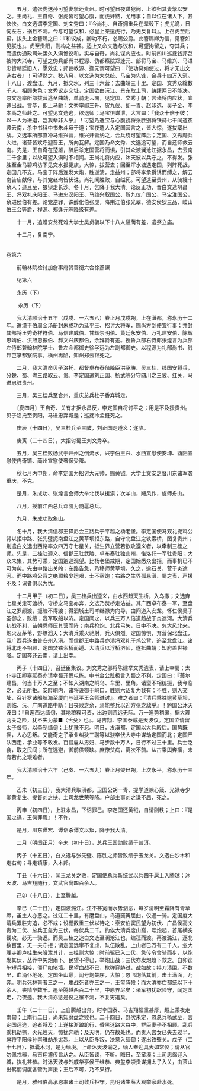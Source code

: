 <!-- { "loadSidebar": true } -->
　　五月，遣张虎送孙可望妻拏还贵州。时可望日夜谋犯阙，上欲归其妻孥以安之。王尚礼、王自奇、张虎皆可望心腹，而虎奸黠，尤用事；自以位在诸人下，甚怏怏。白文选谓李定国、刘文秀曰：『今尚礼、自奇拥重兵在辇毂下；虎尤诡，日伺左右，祸且不测。今与可望议和，必皇上亲遣虎行，乃无反复耳』。上召虎至后殿，拔头上金簪赐之曰：『和议成，卿功不朽，必赐公爵。此簪赐卿为信，见簪如见朕也』。虎至贵阳，则构之益甚。适上又命文选与议和，可望拘留之，夺其兵；而遣伪通政司朱运久入滇诡议和，实与自奇，尚礼谋内应也。时前四川巡抚钱邦芑被拘大兴寺，可望之伪兵部尚书程源、伪都察院郑逢元、部将马宝、马维兴、马进忠皆朝廷旧人，愿效忠；邦芑教源、逢元谓可望曰：『使功莫如使过，将才无出文选右者』！可望然之。秋八月，以文选为大总统、马宝为先锋，合兵十四万入滇。十八日，渡盘江。九月，抵交水，列三十六营；去曲靖三十里。定国、文秀众纔数千人，相顾失色；文秀议走交址，定国欲由沅江、景东取土司，踌躇两日不能决。忽文选率所部拔营逃至曲靖，单骑走云南，见定国、文秀于朝；言诸将内应状，宜速出战。言毕，即上马驰；文秀率祁三升、贺九仪、胡一青、赵印选、吴子金、李本高之师赴之。可望见文选逃，欲退师；马宝惧谋泄，大言曰：『我众十倍于彼；以一人为进退，岂我辈非人乎』！可望乃遣宝与心腹骁将张胜别将铁骑七干间道夜袭云南，杀中书科中书朱斗垣于道；宝夜遣人入定国营言之，皆大惊，遂拔寨出战。文选率所部直冲马维兴营，维兴开营纳之，合兵绕可望阵后；定国、文秀麾兵大进，诸营皆欢呼迎晋王，所向瓦解。定国乃命文秀、文选追可望，而自还师救云南。先是，王自奇在楚雄，醉后杀定国营将而惧，引其众渡澜沧江据永昌，去云南二千余里；以故可望入滇时不相闻。王尚礼将内应，沐天波以兵守之，不得发。张胜至金马碧鸡坊下见交水报捷旗，大惊，拔营去；回至浑水塘遇定国，列阵死战，定国几不支。马宝于阵后连发大炮，胜遂溃，走益州；部将李承爵诱而缚之，解云南告庙献俘，与其党赵珣皆伏诛。尚礼闻胜败，自缢死。可望逃至贵州，从骑纔十余人；追且至，狼狈走长沙。冬十月，乞降于我大清。论反正功，晋白文选巩昌王、冯双礼庆阳王、马进忠汉阳王、马维兴叙国公、贺九仪广国公、马宝淮国公，余进侯伯有差。论党逆罪，诛醇化伯张虎，降荆江伯张光翠、德安侯狄三品、岐山伯王会等爵，程源、郑逢元等降级有差。

　　十一月，追赠安龙死难大学士吴贞毓以下十八人谥荫有差，遣祭立庙。

　　十二月，复南宁。  
　 

卷第六

　　前翰林院检讨加詹事府赞善衔六合徐鼒譔

　　纪第六

　　永历（下）

　　 永历（下）

　　我大清顺治十五年（戊戌、一六五八）春正月戊戌朔，上在滇都，称永历十二年。遣漳平伯周金汤册封朱成功为延平王、招讨大将军，赐尚方剑便宜行事；并封其部将王秀奇祥符伯、马信建威伯、甘辉崇明伯、黄廷永安伯、万礼建安伯、陈辉忠靖伯、洪旭忠振伯、郝文兴庆都伯，余拜爵有差。授鲁兵部右侍郎张煌言为兵部左侍郎兼翰林院学士、鲁左佥都御史徐孚远为左副都御史。以程源为礼部尚书、钱邦芑掌都察院事。横州再陷，知州郑云锦死之。

　　二月，我大清命贝子洛托、都督卓布泰偕降臣洪承畴、吴三桂、线国安将兵，分楚、蜀、粤三路取云、贵。李定国遣刘正国、杨武等分守四川之三陂、红关，马进忠驻贵州。

　　三月，吴三桂兵至合州，重庆总兵杜子香弃城走。

　　〔夏四月〕王自奇、关有才据永昌反，李定国自将讨平之；用是不及援贵州。贝子洛托至贵阳，马进忠弃城遁；巡抚冷孟銋死之。

　　庚辰（十四日），吴三桂兵至三陂，刘正国走遵义；遂陷。

　　庚寅（二十四日），大招讨蜀王刘文秀卒。

　　五月，吴三桂败杨武于开州之倒流水，兴宁伯王兴、水西宣慰使安坤、酉阳宣慰使冉奇镳、蔺州宣慰使奢保受降。

　　秋七月丙申朔，命李定国为招讨大元帅，赐黄钺。大学士文安之督川东诸军袭重庆，不克。

　　是月，朱成功、张煌言会师大举北伐以援滇；次羊山，飓风作，旋师舟山。

　　八月，授前江西总兵邓凯为随扈总兵。

　　九月，朱成功取象山。

　　冬十月，我大清信郡王铎尼会三路兵于平越之杨老堡。李定国使冯双礼扼鸡公背以拒中路、张先璧扼南盘江之黄草坝拒东路，自守北盘江之铁索桥，图复贵州；别遣白文选出西路率众四万守七星关，抵生界立营若欲攻遵义者，以牵制三桂之师。先是，三桂驻遵义、信郡王驻武陵、卓布泰驻独山州，惟洛托一军驻贵阳；大众未集，其势可乘，定国逡巡观望。比杨老堡戒期，定国始悉众出拒，而事机已不可为矣。先由中路出关岭；东路告急，乃移师黄草坝。久之，逾石关，营于炎遮河。而中路鸡公背之绝顶粮少运艰，士不宿饱；右路之生界孤悬滇、蜀之表，声援不及：识者俱以为忧。

　　十二月甲子（初二日），吴三桂兵出遵义，由水西趋天生桥，入乌撒；文选弃七星关走可渡桥，守桥之马宝亦奔，文选乃焚桥走沾益。其广西卓布泰一军，至盘江之罗颜渡，扼险不得渡；得泗城土司岑继禄为向导，由间道入安龙。怀仁侯吴子圣御之，败绩；我军取船以济。定国闻之，以兵三万人倍道趋战于炎遮河。大清兵初战不利，诘朝悉师压其营而阵；南兵枪炮、北兵弓矢，日中不决。忽大风北来，炮火及茅苇，野燎滔天；大清兵乘火驰射，兵火俱烈。定国惊惧，弃营保北盘江，我广西兵遂由普安州入滇。而信郡王中路兵亦溃冯双礼于鸡公背，追至北盘江。诸将北走不相顾，定国焚铁索桥而遁。大清兵以浮桥济师，遂抵曲靖；知府盖世禄降。定国奔还云南，请上出幸。

　　丙子（十四日），召廷臣集议。刘文秀之部将陈建举文秀遗表，请上幸蜀；太仆寺正卿辜延泰亦请幸蜀开荒屯练。中书金公趾极言入蜀之不利。定国曰：『蕞尔建昌，何当十万人之至；不如入湖南之峒乌、车里、里角。诸蛮不相统摄，我今临之，必无所拒。安跸峒内，诸将设御于峒口，胜则六诏复为我有；不胜，则入交址，召针罗诸船航海至厦门与延平王合师进讨』。难之者曰：『清兵乘胜逾黄草坝，则临、沅、广南道路中断；且丧败之余，焉能整兵以迎方张之敌乎』！黔国公沐天波曰：『自迤西达缅旬，其地粮糗可资，出边则荒远无际。万一追势稍缓，据大理两关之险，犹不失为蒙■〈舌殳〉也』。马吉翔、李国泰咸是天波议。定国泣请留太子督师，以牵制缅甸；上犹豫不忍。明日，发滇都，定国以大兵殿后。国势既摇，人心思叛。艾能奇之子承业纠狄三聘等以骁卒伏大寺中谋劫定国而北；定国严队西走，承业等不敢发。百官扈从男妇、马步数十万人，日行不过三十里。兵士乏食，取之民间；所在逃避，御前供顿缺。庶僚贫病，离次不前。从古乘舆奔播，未有若此之艰难者。

　　我大清顺治十六年（己亥、一六五九）春正月癸巳朔，上次永平，称永历十三年。

　　乙未（初三日），我大清兵取滇都，卫国公胡一青、提学道徐心箴、光禄寺少卿黄复生、提督刘之扶、土司龙世荣等降。户部主事刘之谦不屈，死之。

　　丙申（初四日），上驻永昌，下诏罪己。李定国还黄钺，自请削秩；上曰：『是国之祸，王何罪焉』！不许。

　　是月，川东谭宏、谭诣杀谭文以叛，降于我大清。

　　二月（明闰正月）辛未（初十日），总兵王国勋败绩于普洱。

　　丙子（十五日），白文选与张先璧、陈胜之师皆败绩于玉龙关。文选由沙木和走右甸；寻走镇康，入木邦。

　　丁丑（十六日），闻玉龙关之败，定国使总兵靳统武以兵四千扈上入腾越；沐天波、马吉翔随行，文武官尚四百余人。

　　己卯（十八日），上至腾越。

　　辛巳（二十日），定国渡潞江。江不甚宽而水势汹恶，每岁清明至霜降有青草瘴，虽土人亦恶之。过江二十里，有磨盘山，鸟道窔箐屈曲，仅通一骑。定国度大清兵累胜穷追，必不戒；设栅数重三伏以待之：泰安伯窦民望为初伏、广昌侯高文贵为二伏、总兵王玺为三伏，每伏兵二千。约俟大清兵度山巅，号炮起，首尾横突截攻，必无一骑返。而吴三桂之追白文选至澜沧江也，编筏而渡。再渡潞江，逐北数百里，无一夫守拒；谓定国远窜不复虑，队伍散乱，上山者已万有二千人。忽大理寺卿卢桂生来降泄其计，三桂则大惊；时前驱已入二伏，急传令舍骑而步，以炮发其伏，丛莽中矢炮雨下。民望不得已，举炮出战；三伏亦发炮趋下救之。自卯迄午短兵相接，僵尸如堵墙。民望血战不已，枪弹穿胁过，战如故；持刀溃围。不数里，血涌仆地死。定国坐山巅，闻号炮失序，大惊；忽飞炮落其前，击土满面，乃奔。明兵死林箐者三之一，鏖战死者亦三之一，王玺阵殁；而大清亦亡都统以下十余人，丧精卒数千。追至腾越西百二十里，中原界尽矣；诸军初犹踞险守，闻定国走，乃夜遁。我大清亦惩是役之罹不测，不复穷追矣。

　　壬午（二十一日），上自腾越出奔。时李国泰、马吉翔辎重甚厚，趣上乘夜走南甸；上南行二日，尚未知磨盘之败也。二十四日，野次未定，忽总兵杨武至，言定国远逃，追者将及；上遂接淅踉跄行，昏黑迷路大谷中，群臣妻子不相顾。乱兵乘机劫掠，火光烛天，惊扰奔驰；及天明，仍在故处也。而贵人宫女已失去过半，扈将平阳侯孙崇雅劫杀尤烈。上以从臣多叛，决意入缅甸；遂出铁壁关。戊子（二十七日），抵囊木河，是为缅境。上命沐天波谕之，缅人奉迎具表如常仪；请从官勿佩戎器，马吉翔遽传旨从之。从臣皆谏，不听。晦日，至蛮漠；土司思绵迎入城，执礼甚恭。时沐天波与外戚华亭侯王维恭、典玺李崇贵谋拥太子入关，由茶山出鹤丽调度各营为声援；王后不可，乃不果行。

　　是月，雅州伯高承恩率诸土司敛兵拒守。昆明诸生薛大观举家赴水死。

